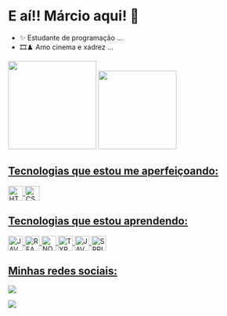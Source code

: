 ## <h1>E aí!! Márcio aqui! 👋</h1>


- ✨ Estudante de programação ...
- 🎞♟ Amo cinema e xadrez ... 

<img height="180em" src="https://github-readme-stats.vercel.app/api?username=MarcioGsp1&show_icons=true&theme=algolia&include_all_commits=true&count_private=true"/>
  <img height="160em" src="https://github-readme-stats.vercel.app/api/top-langs/?username=MarcioGsp1&layout=compact&langs_count=7&theme=algolia"/>

<div align="left">
  <a href="https://github.com/MarcioGsp1">
 

  
 ##

<h2>Tecnologias que estou me aperfeiçoando: </h2>

<img align="center" alt="HTML5" height="30" src="https://img.shields.io/badge/HTML5-E34F26?style=for-the-badge&logo=html5&logoColor=white"/>
<img align="center" alt="CSS3" height="30" src="https://img.shields.io/badge/CSS3-1572B6?style=for-the-badge&logo=css3&logoColor=white"/>
  
##
    
<h2>Tecnologias que estou aprendendo: </h2>
   
<img align="center" alt="JAVASCRIPT" height="30" src="https://img.shields.io/badge/JavaScript-323330?style=for-the-badge&logo=javascript&logoColor=F7DF1E"/>
<img align="center" alt="REACT" height="30" src="https://img.shields.io/badge/React-20232A?style=for-the-badge&logo=react&logoColor=61DAFB"/>
<img align="center" alt="NODE-JS" height="30" src="https://img.shields.io/badge/Node.js-43853D?style=for-the-badge&logo=node.js&logoColor=white"/>
<img align="center" alt="TYPESCRIPT" height="30" src="https://img.shields.io/badge/TypeScript-007ACC?style=for-the-badge&logo=typescript&logoColor=white"/>
<img align="center" alt="JAVA" height="30" src="https://img.shields.io/badge/Java-ED8B00?style=for-the-badge&logo=java&logoColor=white"/>
<img align="center" alt="SPRING" height="30" src="https://img.shields.io/badge/Spring-6DB33F?style=for-the-badge&logo=spring&logoColor=white"/>
    

  
  
  
##
    
<h2>Minhas redes sociais: </h2>
    
  <div>
  <a href="https://www.instagram.com/_marcio_gs/" target="blank"><img src="https://img.shields.io/badge/-Instagram-%23E4405F?style=for-the-badge&logo=instagram&logoColor=white" target="blank"></a>

  <a href="https://www.linkedin.com/in/márcio-silva-4730751ba/" target="blank"><img src="https://img.shields.io/badge/-LinkedIn-%230077B5?style=for-the-badge&logo=linkedin&logoColor=white" target="blank"></a> 
 </div>
  
 
 ##
